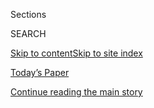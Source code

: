 <div id="app">

<div>

<div class="NYTAppHideMasthead css-1r6wvpq e1suatyy0">

<div class="section css-ui9rw0 e1suatyy2">

<div class="css-eph4ug er09x8g0">

<div class="css-6n7j50">

</div>

<span class="css-1dv1kvn">Sections</span>

<div class="css-10488qs">

<span class="css-1dv1kvn">SEARCH</span>

</div>

[Skip to content](#site-content)[Skip to site
index](#site-index)

</div>

<div class="css-10698na e1huz5gh0">

</div>

</div>

<div id="masthead-bar-one" class="section hasLinks css-15hmgas e1csuq9d3">

<div class="css-uqyvli e1csuq9d0">

</div>

<div class="css-1uqjmks e1csuq9d1">

</div>

<div class="css-9e9ivx">

[](https://myaccount.nytimes3xbfgragh.onion/auth/login?response_type=cookie&client_id=vi)

</div>

<div class="css-1bvtpon e1csuq9d2">

[Today’s Paper](https://www.nytimes3xbfgragh.onion/section/todayspaper)

</div>

</div>

</div>

</div>

<div data-aria-hidden="false">

<div id="site-content" data-role="main">

<div id="top-wrapper" class="css-15p45cc eaca97t0" type="top">

<div id="top-slug" class="css-19x0jxb eaca97t1" hidden="">

Advertisement

</div>

[Continue reading the main
story](#after-top)

<div class="ad top-wrapper" style="text-align:center;height:100%;display:block;min-height:90px">

<div id="top" class="place-ad" data-position="top" data-size-key="top">

</div>

</div>

<div id="after-top">

</div>

</div>

<div id="byline" class="section css-15h4p1b e9abtgs0">

<div class="css-1j21atc e1svk9qx1">

<div class="css-nfcc9b e1svk9qx3">

<div class="css-cnx41t">

![Portrait of Choe
Sang-Hun](https://static01.graylady3jvrrxbe.onion/images/2018/07/18/multimedia/author-choe-sang-hun/author-choe-sang-hun-thumbLarge.png)

</div>

<div class="css-vl9dhg e1svk9qx5">

<div class="css-1nrhkj6 e1svk9qx6">

# Choe Sang-Hun

</div>

## <span></span>

Choe Sang-Hun is the Seoul bureau chief for The New York Times, focusing
on news on North and South Korea.

<span class="css-dd5dyy">More**</span>

</div>

</div>

</div>

<div>

<div id="mid1-wrapper" class="css-1mn4oms eaca97t0" type="rank">

<div id="mid1-slug" class="css-1tag3rd eaca97t1">

Advertisement

</div>

[Continue reading the main
story](#after-mid1)

<div id="mid1" class="ad mid1-wrapper" style="text-align:center;height:100%;display:block">

</div>

<div id="after-mid1">

</div>

</div>

</div>

<div class="css-185go5a e1o5byef0">

<div class="css-15cbhtu">

  - [Latest](#stream-panel)
  - <span class="css-6n7j50">Search</span>
    <div class="control">
    <div class="label-container css-1dv1kvn">
    Search
    </div>
    <div class="css-wm4t3d">
    **<span id="clear-search-input" class="css-1dv1kvn">Clear this text
    input</span>
    </div>
    </div>
    <span class="css-1iovbfw"></span>

<div id="stream-panel" class="section css-8msx5b e1jz0cab1">

<div class="css-13mho3u">

1.  
    
    <div class="css-1cp3ece">
    
    <div class="css-1l4spti">
    
    [](/2020/09/02/world/asia/south-korea-covid-19.html)
    
    <div class="css-79elbk">
    
    ![](https://static01.graylady3jvrrxbe.onion/images/2020/09/02/world/02virus-skorea-1/02virus-skorea-1-thumbWide.jpg?quality=75&auto=webp&disable=upscale)
    
    </div>
    
    ## New Covid-19 Outbreaks Test South Korea’s Strategy
    
    South Koreans have been proud of their government’s handling of the
    virus. New outbreaks raise doubt.
    
    <div class="css-1nqbnmb ea5icrr0">
    
    By <span class="css-1n7hynb">Choe
    Sang-Hun</span>
    
    </div>
    
    </div>
    
    <div class="css-1lc2l26 e1xfvim33">
    
    </div>
    
    </div>

2.  
    
    <div class="css-1cp3ece">
    
    <div class="css-1l4spti">
    
    [](/2020/09/01/business/samsung-lee-south-korea-indicted.html)
    
    <div class="css-79elbk">
    
    ![](https://static01.graylady3jvrrxbe.onion/images/2020/09/01/world/01samsung-1/merlin_173320554_2d5ebb39-239f-43e3-96cb-e03393014cae-thumbWide.jpg?quality=75&auto=webp&disable=upscale)
    
    </div>
    
    ## Samsung Heir Is Indicted but Avoids Jail
    
    Lee Jae-yong stands accused of stock price manipulation and other
    offenses as he sought to tighten his control over the major
    corporate empire.
    
    <div class="css-1nqbnmb ea5icrr0">
    
    By <span class="css-1n7hynb">Choe
    Sang-Hun</span>
    
    </div>
    
    </div>
    
    <div class="css-1lc2l26 e1xfvim33">
    
    </div>
    
    </div>

3.  
    
    <div class="css-1cp3ece">
    
    <div class="css-1l4spti">
    
    [](/2020/08/20/world/asia/coronavirus-south-korea-church-sarang-jeil.html)
    
    <div class="css-79elbk">
    
    ![](https://static01.graylady3jvrrxbe.onion/images/2020/08/20/world/20virus-skorea-1sub/20virus-skorea-1sub-thumbWide.jpg?quality=75&auto=webp&disable=upscale)
    
    </div>
    
    ## In South Korea’s New Covid-19 Outbreak, Religion and Politics Collide
    
    The Sarang Jeil Church in Seoul has been a magnet for thousands of
    conservative Christians who fear their country is turning communist
    under President Moon Jae-in. Many have contracted the coronavirus.
    
    <div class="css-1nqbnmb ea5icrr0">
    
    By <span class="css-1n7hynb">Choe
    Sang-Hun</span>
    
    </div>
    
    </div>
    
    <div class="css-1lc2l26 e1xfvim33">
    
    </div>
    
    </div>

4.  
    
    <div class="css-1cp3ece">
    
    <div class="css-1l4spti">
    
    [](/2020/08/19/world/asia/north-korea-economy-coronavirus.html)
    
    <div class="css-79elbk">
    
    ![](https://static01.graylady3jvrrxbe.onion/images/2020/08/20/world/20nkorea-1sub/20nkorea-1sub-thumbWide.jpg?quality=75&auto=webp&disable=upscale)
    
    </div>
    
    ## North Korea’s Leader Had Big Economic Plans. He Admits They’ve Failed.
    
    Kim Jong-un’s blunt assessment led his country to plan a rare
    Workers’ Party congress for January to chart a new course after the
    country was hammered by sanctions, floods and the pandemic.
    
    <div class="css-1nqbnmb ea5icrr0">
    
    By <span class="css-1n7hynb">Choe
    Sang-Hun</span>
    
    </div>
    
    <div class="css-185051n">
    
    [阅读简体中文版](https://cn.nytimes3xbfgragh.onion/asia-pacific/20200821/north-korea-economy-coronavirus/ "Read in Simplified Chinese")[閱讀繁體中文版](https://cn.nytimes3xbfgragh.onion/asia-pacific/20200821/north-korea-economy-coronavirus/zh-hant/ "Read in Traditional Chinese")
    
    </div>
    
    </div>
    
    <div class="css-1lc2l26 e1xfvim33">
    
    </div>
    
    </div>

5.  
    
    <div class="css-1cp3ece">
    
    <div class="css-1l4spti">
    
    [](/2020/08/16/world/asia/coronavirus-south-korea-church-sarang-jeil.html)
    
    <div class="css-79elbk">
    
    ![](https://static01.graylady3jvrrxbe.onion/images/2020/08/16/world/16virus-skorea3/merlin_175738533_b9a3d978-8648-433c-9750-2a99ab07c62a-thumbWide.jpg?quality=75&auto=webp&disable=upscale)
    
    </div>
    
    ## South Korea Warns of Another Covid-19 Outbreak Tied to a Church
    
    President Moon Jae-in has vowed to crack down on the Sarang ​Jeil
    Church for flouting preventive measures. The church happens to be
    his most vocal critic.
    
    <div class="css-1nqbnmb ea5icrr0">
    
    By <span class="css-1n7hynb">Choe
    Sang-Hun</span>
    
    </div>
    
    </div>
    
    <div class="css-1lc2l26 e1xfvim33">
    
    </div>
    
    </div>

6.  
    
    <div class="css-1cp3ece">
    
    <div class="css-1l4spti">
    
    [](/2020/08/14/world/asia/north-korea-floods-coronavirus.html)
    
    <div class="css-79elbk">
    
    ![](https://static01.graylady3jvrrxbe.onion/images/2020/08/14/world/14nkorea-1/14nkorea-1-thumbWide.jpg?quality=75&auto=webp&disable=upscale)
    
    </div>
    
    ## North Korea, Fighting to Hold Back Virus and Floods, Says No Thanks to Outside Aid
    
    The country has reported extensive flood damage. But its leader, Kim
    Jong-un, says that humanitarian aid might bring in Covid-19.
    
    <div class="css-1nqbnmb ea5icrr0">
    
    By <span class="css-1n7hynb">Choe
    Sang-Hun</span>
    
    </div>
    
    </div>
    
    <div class="css-1lc2l26 e1xfvim33">
    
    </div>
    
    </div>

7.  
    
    <div class="css-1cp3ece">
    
    <div class="css-1l4spti">
    
    [](/2020/08/07/world/asia/north-korea-pow-verdict-kim.html)
    
    <div class="css-79elbk">
    
    ![](https://static01.graylady3jvrrxbe.onion/images/2020/08/06/world/00korea-pow-1/merlin_175364766_f1dadd0f-7e2b-46f7-a396-89be19128124-thumbWide.jpg?quality=75&auto=webp&disable=upscale)
    
    </div>
    
    ### <span class="css-m70j1g">The Saturday Profile</span>
    
    ## For P.O.W., Landmark Verdict Against North Korea Is Long-Overdue Justice
    
    A former South Korean soldier may never see a penny of the $17,600
    awarded by a court last month. But the verdict set a precedent for
    thousands of others seeking to hold the North and Kim Jong-un
    accountable for human rights violations.
    
    <div class="css-1nqbnmb ea5icrr0">
    
    By <span class="css-1n7hynb">Choe
    Sang-Hun</span>
    
    </div>
    
    </div>
    
    <div class="css-1lc2l26 e1xfvim33">
    
    </div>
    
    </div>

8.  
    
    <div class="css-1cp3ece">
    
    <div class="css-1l4spti">
    
    [](/2020/07/28/world/asia/north-korea-defector-coronavirus.html)
    
    <div class="css-79elbk">
    
    ![](https://static01.graylady3jvrrxbe.onion/images/2020/07/28/world/28virus-nkorea-1/28virus-nkorea-1-thumbWide.jpg?quality=75&auto=webp&disable=upscale)
    
    </div>
    
    ## North Korea Thinks He Brought Covid-19. The South Wanted to Arrest Him.
    
    Kim Geum-hyok, the defector who swam back to the North — leading to
    a coronavirus lockdown — was wanted in South Korea, where he had
    been accused of rape.
    
    <div class="css-1nqbnmb ea5icrr0">
    
    By <span class="css-1n7hynb">Choe
    Sang-Hun</span>
    
    </div>
    
    <div class="css-185051n">
    
    [阅读简体中文版](https://cn.nytimes3xbfgragh.onion/asia-pacific/20200729/north-korea-defector-coronavirus/ "Read in Simplified Chinese")[閱讀繁體中文版](https://cn.nytimes3xbfgragh.onion/asia-pacific/20200729/north-korea-defector-coronavirus/zh-hant/ "Read in Traditional Chinese")
    
    </div>
    
    </div>
    
    <div class="css-1lc2l26 e1xfvim33">
    
    </div>
    
    </div>

9.  
    
    <div class="css-1cp3ece">
    
    <div class="css-1l4spti">
    
    [](/2020/07/28/world/asia/south-korea-satellites-rockets.html)
    
    <div class="css-79elbk">
    
    ![](https://static01.graylady3jvrrxbe.onion/images/2020/07/28/world/28skorea-rocket/merlin_175025958_4fdc8f71-97dc-4b72-aaad-46227f9ea0e2-thumbWide.jpg?quality=75&auto=webp&disable=upscale)
    
    </div>
    
    ## South Korea Says It Will Launch Spy Satellites as Missile Deal Is Revised
    
    Seoul will be able to launch military surveillance satellites to
    monitor the North after a loosening in an arms agreement with the
    United States, an aide to the South’s president said.
    
    <div class="css-1nqbnmb ea5icrr0">
    
    By <span class="css-1n7hynb">Choe
    Sang-Hun</span>
    
    </div>
    
    </div>
    
    <div class="css-1lc2l26 e1xfvim33">
    
    </div>
    
    </div>

10. 
    
    <div class="css-1cp3ece">
    
    <div class="css-1l4spti">
    
    [](/2020/07/27/world/asia/north-korea-defector-coronavirus.html)
    
    <div class="css-79elbk">
    
    ![](https://static01.graylady3jvrrxbe.onion/images/2020/07/27/world/27virus-nkorea-1/merlin_174956046_a931186e-1300-43c4-8026-1f3ac65a7d15-thumbWide.jpg?quality=75&auto=webp&disable=upscale)
    
    </div>
    
    ## South Korea Confirms a Defector Swam Back to the North
    
    North Korea has accused him of bringing Covid-19 across the border.
    A South Korean news outlet says the 24-year-old man was wanted for
    questioning over a rape accusation.
    
    <div class="css-1nqbnmb ea5icrr0">
    
    By <span class="css-1n7hynb">Choe Sang-Hun</span>
    
    </div>
    
    </div>
    
    <div class="css-1lc2l26 e1xfvim33">
    
    </div>
    
    </div>

<div class="css-13mho3u">

<div class="css-1t62hi8">

<div class="css-1stvaey">

Show
More

<div>

<div style="border:0;clip:rect(0 0 0 0);height:1px;margin:-1px;overflow:hidden;white-space:nowrap;padding:0;width:1px;position:absolute" data-role="log" data-aria-live="assertive">

</div>

<div style="border:0;clip:rect(0 0 0 0);height:1px;margin:-1px;overflow:hidden;white-space:nowrap;padding:0;width:1px;position:absolute" data-role="log" data-aria-live="assertive">

</div>

<div style="border:0;clip:rect(0 0 0 0);height:1px;margin:-1px;overflow:hidden;white-space:nowrap;padding:0;width:1px;position:absolute" data-role="log" data-aria-live="polite">

</div>

<div style="border:0;clip:rect(0 0 0 0);height:1px;margin:-1px;overflow:hidden;white-space:nowrap;padding:0;width:1px;position:absolute" data-role="log" data-aria-live="polite">

</div>

</div>

</div>

</div>

</div>

</div>

<div class="css-g6hk37 supplemental">

<div id="mid2-wrapper" class="css-10wkyv7 eaca97t0" type="lede">

<div id="mid2-slug" class="css-1tag3rd eaca97t1">

Advertisement

</div>

[Continue reading the main
story](#after-mid2)

<div id="mid2" class="ad mid2-wrapper" style="text-align:center;height:100%;display:block;min-height:250px">

</div>

<div id="after-mid2">

</div>

</div>

</div>

</div>

</div>

</div>

</div>

</div>

## Site Index

<div>

</div>

## Site Information Navigation

  - [© <span>2020</span> <span>The New York Times
    Company</span>](https://help.nytimes3xbfgragh.onion/hc/en-us/articles/115014792127-Copyright-notice)

<!-- end list -->

  - [NYTCo](https://www.nytco.com/)
  - [Contact
    Us](https://help.nytimes3xbfgragh.onion/hc/en-us/articles/115015385887-Contact-Us)
  - [Work with us](https://www.nytco.com/careers/)
  - [Advertise](https://nytmediakit.com/)
  - [T Brand Studio](http://www.tbrandstudio.com/)
  - [Your Ad
    Choices](https://www.nytimes3xbfgragh.onion/privacy/cookie-policy#how-do-i-manage-trackers)
  - [Privacy](https://www.nytimes3xbfgragh.onion/privacy)
  - [Terms of
    Service](https://help.nytimes3xbfgragh.onion/hc/en-us/articles/115014893428-Terms-of-service)
  - [Terms of
    Sale](https://help.nytimes3xbfgragh.onion/hc/en-us/articles/115014893968-Terms-of-sale)
  - [Site
    Map](https://spiderbites.nytimes3xbfgragh.onion)
  - [Help](https://help.nytimes3xbfgragh.onion/hc/en-us)
  - [Subscriptions](https://www.nytimes3xbfgragh.onion/subscription?campaignId=37WXW)

</div>

</div>
